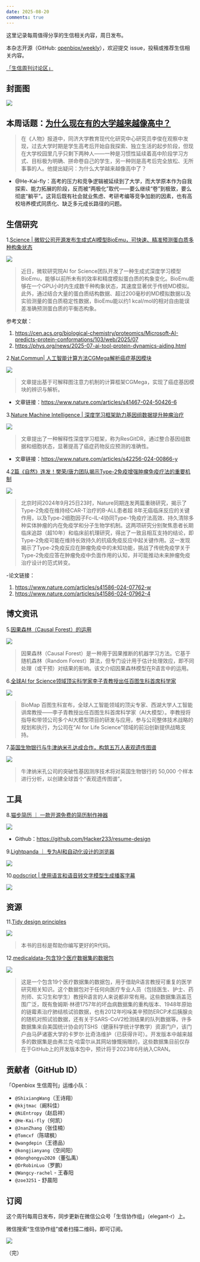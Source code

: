 ```yaml
---
date: 2025-08-20
comments: true
---
```


这里记录每周值得分享的生信相关内容，周日发布。

本杂志开源（GitHub: [openbiox/weekly](https://github.com/openbiox/weekly "openbiox/weekly")），欢迎提交 issue，投稿或推荐生信相关内容。

[「生信周刊讨论区」](https://github.com/openbiox/weekly/discussions "「生信周刊讨论区」")

## 封面图



![](https://files.mdnice.com/user/5208/9034d756-f86e-4539-882c-e6e3bc1f5cb6.png)


## 本周话题：[为什么现在有的大学越来越像高中？](https://mp.weixin.qq.com/s/7L5Z6Ji36sNfqimTpAypUQ)

> 在《人物》报道中，同济大学教育现代化研究中心研究员李俊在观察中发现，过去大学时期是学生高考后开始自我探索、独立生活的起步阶段，但现在大学校园里几乎只剩下两种人——一种是习惯性延续着高中阶段学习方式、目标极为明确、拼命卷自己的学生，另一种则是高考后完全放松、无所事事的人。他提出疑问：为什么大学越来越像高中了？

- @He-Kai-fly：高考的压力和竞争逻辑被延续到了大学，而大学原本作为自我探索、能力拓展的阶段，反而被“两极化”取代——要么继续“卷”到极致，要么彻底“躺平”。这背后既有社会就业焦虑、考研考编等竞争加剧的因素，也有高校培养模式同质化、缺乏多元成长路径的问题。

## 生信研究

1.[Science | 微软公司开源发布生成式AI模型BioEmu，可快速、精准预测蛋白质多种构象状态](https://mp.weixin.qq.com/s/4kpwRoMqNkOmhavThpK5-g)



![](https://files.mdnice.com/user/5208/c84c5a9a-3e9d-4b33-84d6-61becc5c1da4.png)

> 近日，微软研究院AI for Science团队开发了一种生成式深度学习模型BioEmu，能够以前所未有的效率和精度模拟蛋白质的构象变化。BioEmu能够在一个GPU小时内生成数千种构象状态，其速度显著优于传统MD模拟。此外，通过结合大量的蛋白质结构数据、超过200毫秒的MD模拟数据以及实验测量的蛋白质稳定性数据，BioEmu能以约1 kcal/mol的相对自由能误差准确预测蛋白质的平衡态构象。


参考文献：

1. https://cen.acs.org/biological-chemistry/proteomics/Microsoft-AI-predicts-protein-conformations/103/web/2025/07
2. https://phys.org/news/2025-07-ai-tool-protein-dynamics-aiding.html



2.[Nat.Commun| 人工智能计算方法CGMega解析癌症基因模块](https://mp.weixin.qq.com/s/L1jV40K0eT4Dh58je0_-Zw)


![](https://files.mdnice.com/user/5208/b14e6382-9ae6-4d18-8ea6-4bcab83158a9.png)


> 文章提出基于可解释图注意力机制的计算框架CGMega，实现了癌症基因模块的辨识与解析。

- 文章链接：https://www.nature.com/articles/s41467-024-50426-6


3.[Nature Machine Intelligence | 深度学习框架助力基因组数据提升肿瘤治疗](https://mp.weixin.qq.com/s/y7vcLtkxx92I6dnT15qN-A)


![](https://files.mdnice.com/user/5208/c32c61e2-7fde-491d-9c15-2356b84bc9a4.png)



> 文章提出了一种解释性深度学习框架，称为ResGitDR，通过整合基因组数据和细胞状态，显著提高了癌症药物反应预测的准确性。 


- 文章链接：https://www.nature.com/articles/s42256-024-00866-y
  
4.[2篇《自然》连发！樊荣/唐力团队揭示Type-2免疫增强肿瘤免疫疗法的重要机制](https://mp.weixin.qq.com/s/y1OzuAJRhdt29C33bvAwYg)


![](https://files.mdnice.com/user/5208/478b0714-d3eb-4e91-a1d3-cddab73440a6.png)

> 北京时间2024年9月25日23时，Nature同期连发两篇重磅研究，揭示了Type-2免疫在维持经CAR-T治疗的B-ALL患者超 8年无癌临床反应的关键作用，以及Type-2细胞因子Fc–IL-4协同Type-1免疫疗法高效、持久清除多种实体肿瘤的内在免疫学和分子生物学机制。这两项研究分别聚焦患者长期临床追踪（超10年）和临床前机理研究，得出了一致且相互支持的结论，即Type-2免疫可能在维持长效持久的抗癌免疫反应中起关键作用。这一发现揭示了Type-2免疫反应在肿瘤免疫中的未知功能，挑战了传统免疫学关于Type-2免疫应答在肿瘤免疫中负面作用的认知，并可能推动未来肿瘤免疫治疗设计的范式转变。

-论文链接：
1. https://www.nature.com/articles/s41586-024-07762-w
2. https://www.nature.com/articles/s41586-024-07962-4



## 博文资讯

5.[因果森林（Causal Forest）的运用 ](https://mp.weixin.qq.com/s/PI_QkxEe4igDH9P3Rf5PiA)


![](https://files.mdnice.com/user/5208/ac5fd72f-1d07-4d8e-91d9-7ff0fb7c2140.png)

> 因果森林（Causal Forest）是一种用于因果推断的机器学习方法。它基于随机森林（Random Forest）算法，但专门设计用于估计处理效应，即不同处理（或干预）对结果的影响。该文介绍因果森林模型在R语言中的运用。


6.[全球AI for Science领域顶尖科学家李子青教授出任百图生科首席科学家](https://mp.weixin.qq.com/s/UTMMSdF6l3XdOTL-t_qixg)


![](https://files.mdnice.com/user/5208/363a347d-5773-4f14-988b-d1f47ef381f0.png)

> BioMap 百图生科宣布，全球人工智能领域的顶尖专家、西湖大学人工智能讲席教授——李子青教授出任百图生科首席科学家（AI大模型）。李教授将指导和带领公司多个AI大模型项目的研发与应用，参与公司整体技术战略的规划和执行，为公司在“AI for Life Science”领域的前沿创新提供战略支持。


7.[英国生物银行与牛津纳米孔达成合作，构筑五万人表观遗传图谱](https://mp.weixin.qq.com/s/j1GgGqq8WvdTZrWakj2LQQ)



![](https://files.mdnice.com/user/5208/3b519944-213f-4006-b82b-383a3a69d0ba.jpg)


> 牛津纳米孔公司的突破性基因测序技术将对英国生物银行的 50,000 个样本进行分析，以创建全球首个“表观遗传图谱”。



## 工具
8.[猫步简历 ｜ 一款开源免费的简历制作神器](ttps://maobucv.com/ "猫步简历 ｜ 一款开源免费的简历制作神器")

![](https://files.mdnice.com/user/5208/2a8c0f33-1a2a-49f4-8069-ee52ba664d3f.png)

- Github：https://github.com/Hacker233/resume-design

9.[Lightpanda ｜ 专为AI和自动化设计的浏览器](https://github.com/lightpanda-io/browser "Lightpanda ｜ 专为AI和自动化设计的浏览器")



![](https://files.mdnice.com/user/5208/267e3a40-d84c-4bd3-b0c2-0159f0475614.png)


10.[podscript | 使用语言和语音转文字模型生成播客字幕](https://github.com/cottongeeks/podscript "podscript | 使用语言和语音转文字模型生成播客字幕")


![](https://files.mdnice.com/user/5208/de895d99-7480-4539-8130-181378dc3f16.png)





## 资源

11.[Tidy design principles](https://design.tidyverse.org/ "Tidy design principles")

![](https://files.mdnice.com/user/5208/fc886f84-3dbf-41f0-8d97-28b4a5e5352a.png)

> 本书的目标是帮助你编写更好的R代码。


12.[medicaldata-包含19个医疗数据集的数据包](https://mp.weixin.qq.com/s/08nf47JL-xQuK47N8OnL9g)


![](https://files.mdnice.com/user/5208/36a3bf70-70dd-4ba6-8aaa-39e9e14ff8ff.png)
> 这是一个包含19个医疗数据集的数据包，用于借助R语言教授可重复的医学研究相关知识。这个数据包对于任何向医疗专业人员（包括医生、护士、药剂师、实习生和学生）教授R语言的人来说都非常有用。这些数据集涵盖范围广泛，既有詹姆斯·林德1757年的坏血病数据集的重构版本、1948年原始的链霉素治疗肺结核试验数据，也有2012年吲哚美辛预防ERCP术后胰腺炎的随机对照试验数据，还有关于SARS-CoV2检测结果的队列数据等。许多数据集来自美国统计协会的TSHS（健康科学统计学教学）资源门户，该门户由马萨诸塞大学的卡罗尔·比奇洛维护（已获得许可）。开发版本中越来越多的数据集是由弗兰克·哈雷尔从其网站慷慨捐赠的，这些数据集目前仅存在于GitHub上的开发版本包中，预计将于2023年6月纳入CRAN。



## 贡献者（GitHub ID）

「Openbiox 生信周刊」运维小队：

- `@ShixiangWang`（王诗翔）
- `@kkjtmac`（阚科佳）
- `@NiEntropy`（赵启祥）
- `@He-Kai-fly`（何凯）
- `@JnanZhang`（张佳楠）
- `@Tomcxf`（陈啸枫）
- `@wangdepin`（王德品）
- `@kongjianyang`（空间阳）
- `@donghongyu2020`（董弘禹）
- `@DrRobinLuo`（罗鹏）
- `@Wangcy-rachel` - 王春阳
- `@zoe3251` - 舒晨阳

## 订阅

这个周刊每周日发布，同步更新在微信公众号「生信协作组」（elegant-r）上。

微信搜索“生信协作组”或者扫描二维码，即可订阅。

![](https://cdn.nlark.com/yuque/0/2022/png/471931/1648306398708-897e7ad4-6008-40f8-9200-ddee834b09a7.png)

（完）
